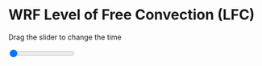 <h1>WRF Level of Free Convection (LFC)</h1>
<p>Drag the slider to change the time</p>

<div class="slidecontainer">
<input oninput='setImage(this)' class="slider" type="range" min="0" max="17" value="0" step="1" />
<img id='img'/>
</div>

<script>
var img = document.getElementById('img');
var img_array = ['/assets/images/wrf/lc_wrfout_d01_2020-02-13_12:00:00.png',
'/assets/images/wrf/lc_wrfout_d01_2020-02-13_13:00:00.png',
'/assets/images/wrf/lc_wrfout_d01_2020-02-13_14:00:00.png',
'/assets/images/wrf/lc_wrfout_d01_2020-02-13_15:00:00.png',
'/assets/images/wrf/lc_wrfout_d01_2020-02-13_16:00:00.png',
'/assets/images/wrf/lc_wrfout_d01_2020-02-13_17:00:00.png',
'/assets/images/wrf/lc_wrfout_d01_2020-02-13_18:00:00.png',
'/assets/images/wrf/lc_wrfout_d01_2020-02-13_19:00:00.png',
'/assets/images/wrf/lc_wrfout_d01_2020-02-13_20:00:00.png',
'/assets/images/wrf/lc_wrfout_d01_2020-02-13_21:00:00.png',
'/assets/images/wrf/lc_wrfout_d01_2020-02-13_22:00:00.png',
'/assets/images/wrf/lc_wrfout_d01_2020-02-13_23:00:00.png',
'/assets/images/wrf/lc_wrfout_d01_2020-02-14_00:00:00.png',
'/assets/images/wrf/lc_wrfout_d01_2020-02-14_01:00:00.png',
'/assets/images/wrf/lc_wrfout_d01_2020-02-14_02:00:00.png',
'/assets/images/wrf/lc_wrfout_d01_2020-02-14_03:00:00.png',
'/assets/images/wrf/lc_wrfout_d01_2020-02-14_04:00:00.png',];
function setImage(obj)
{
        var value = obj.value;
        img.src = img_array[value];

}
</script>

